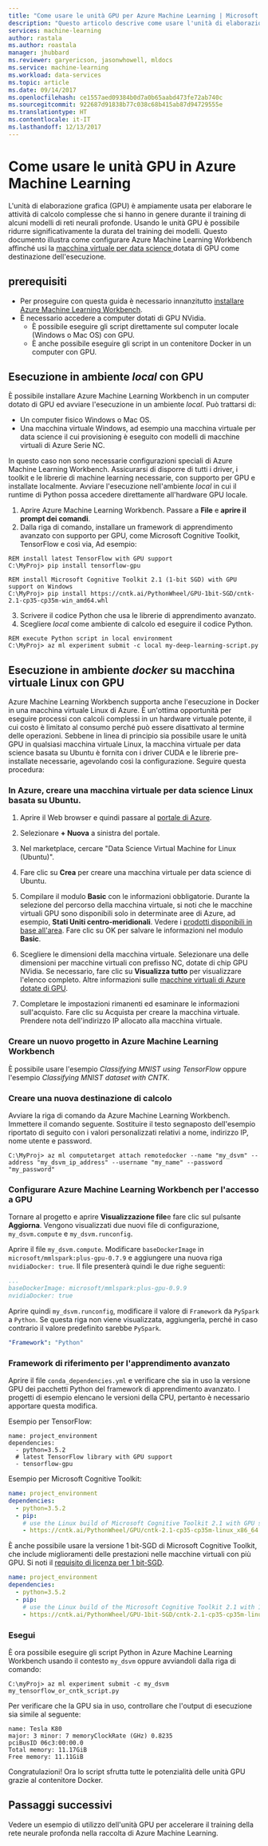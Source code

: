 ```yaml
---
title: "Come usare le unità GPU per Azure Machine Learning | Microsoft Docs"
description: "Questo articolo descrive come usare l'unità di elaborazione grafica (GPU) per il training delle reti neurali profonde in Azure Machine Learning Workbench."
services: machine-learning
author: rastala
ms.author: roastala
manager: jhubbard
ms.reviewer: garyericson, jasonwhowell, mldocs
ms.service: machine-learning
ms.workload: data-services
ms.topic: article
ms.date: 09/14/2017
ms.openlocfilehash: ce1557aed09384b0d7a0b65aabd473fe72ab740c
ms.sourcegitcommit: 922687d91838b77c038c68b415ab87d94729555e
ms.translationtype: HT
ms.contentlocale: it-IT
ms.lasthandoff: 12/13/2017
---
```

# <a name="how-to-use-gpu-in-azure-machine-learning"></a>Come usare le unità GPU in Azure Machine Learning
L'unità di elaborazione grafica (GPU) è ampiamente usata per elaborare le attività di calcolo complesse che si hanno in genere durante il training di alcuni modelli di reti neurali profonde. Usando le unità GPU è possibile ridurre significativamente la durata del training dei modelli. Questo documento illustra come configurare Azure Machine Learning Workbench affinché usi la [macchina virtuale per data science ](https://docs.microsoft.com/azure/machine-learning/data-science-virtual-machine/overview) dotata di GPU come destinazione dell'esecuzione. 

## <a name="prerequisites"></a>prerequisiti
- Per proseguire con questa guida è necessario innanzitutto [installare Azure Machine Learning Workbench](quickstart-installation.md).
- È necessario accedere a computer dotati di GPU NVidia.
    - È possibile eseguire gli script direttamente sul computer locale (Windows o Mac OS) con GPU.
    - È anche possibile eseguire gli script in un contenitore Docker in un computer con GPU.

## <a name="execute-in-local-environment-with-gpus"></a>Esecuzione in ambiente _local_ con GPU
È possibile installare Azure Machine Learning Workbench in un computer dotato di GPU ed avviare l'esecuzione in un ambiente _local_. Può trattarsi di:
- Un computer fisico Windows o Mac OS.
- Una macchina virtuale Windows, ad esempio una macchina virtuale per data science il cui provisioning è eseguito con modelli di macchine virtuali di Azure Serie NC.

In questo caso non sono necessarie configurazioni speciali di Azure Machine Learning Workbench. Assicurarsi di disporre di tutti i driver, i toolkit e le librerie di machine learning necessarie, con supporto per GPU e installate localmente. Avviare l'esecuzione nell'ambiente _local_ in cui il runtime di Python possa accedere direttamente all'hardware GPU locale.

1. Aprire Azure Machine Learning Workbench. Passare a **File** e **aprire il prompt dei comandi**. 
2. Dalla riga di comando, installare un framework di apprendimento avanzato con supporto per GPU, come Microsoft Cognitive Toolkit, TensorFlow e così via, Ad esempio: 

```batch
REM install latest TensorFlow with GPU support
C:\MyProj> pip install tensorflow-gpu

REM install Microsoft Cognitive Toolkit 2.1 (1-bit SGD) with GPU support on Windows
C:\MyProj> pip install https://cntk.ai/PythonWheel/GPU-1bit-SGD/cntk-2.1-cp35-cp35m-win_amd64.whl
```

3. Scrivere il codice Python che usa le librerie di apprendimento avanzato.
4. Scegliere _local_ come ambiente di calcolo ed eseguire il codice Python.

```batch
REM execute Python script in local environment
C:\MyProj> az ml experiment submit -c local my-deep-learning-script.py
```

## <a name="execute-in-docker-environment-on-linux-vm-with-gpus"></a>Esecuzione in ambiente _docker_ su macchina virtuale Linux con GPU
Azure Machine Learning Workbench supporta anche l'esecuzione in Docker in una macchina virtuale Linux di Azure. È un'ottima opportunità per eseguire processi con calcoli complessi in un hardware virtuale potente, il cui costo è limitato al consumo perché può essere disattivato al termine delle operazioni. Sebbene in linea di principio sia possibile usare le unità GPU in qualsiasi macchina virtuale Linux, la macchina virtuale per data science basata su Ubuntu è fornita con i driver CUDA e le librerie pre-installate necessarie, agevolando così la configurazione. Seguire questa procedura:

### <a name="create-a-ubuntu-based-linux-data-science-virtual-machine-in-azure"></a>In Azure, creare una macchina virtuale per data science Linux basata su Ubuntu.
1. Aprire il Web browser e quindi passare al [portale di Azure](https://portal.azure.com).

2. Selezionare **+ Nuova** a sinistra del portale.

3. Nel marketplace, cercare "Data Science Virtual Machine for Linux (Ubuntu)".

4. Fare clic su **Crea** per creare una macchina virtuale per data science di Ubuntu.

5. Compilare il modulo **Basic** con le informazioni obbligatorie.
Durante la selezione del percorso della macchina virtuale, si noti che le macchine virtuali GPU sono disponibili solo in determinate aree di Azure, ad esempio, **Stati Uniti centro-meridionali**. Vedere i [prodotti disponibili in base all'area](https://azure.microsoft.com/regions/services/).
Fare clic su OK per salvare le informazioni nel modulo **Basic**.

6. Scegliere le dimensioni della macchina virtuale. Selezionare una delle dimensioni per macchine virtuali con prefisso NC, dotate di chip GPU NVidia.  Se necessario, fare clic su **Visualizza tutto** per visualizzare l'elenco completo. Altre informazioni sulle [macchine virtuali di Azure dotate di GPU](https://docs.microsoft.com/azure/virtual-machines/windows/sizes-gpu).

7. Completare le impostazioni rimanenti ed esaminare le informazioni sull'acquisto. Fare clic su Acquista per creare la macchina virtuale. Prendere nota dell'indirizzo IP allocato alla macchina virtuale. 

### <a name="create-a-new-project-in-azure-ml-workbench"></a>Creare un nuovo progetto in Azure Machine Learning Workbench 
È possibile usare l'esempio _Classifying MNIST using TensorFlow_ oppure l'esempio _Classifying MNIST dataset with CNTK_.

### <a name="create-a-new-compute-target"></a>Creare una nuova destinazione di calcolo
Avviare la riga di comando da Azure Machine Learning Workbench. Immettere il comando seguente. Sostituire il testo segnaposto dell'esempio riportato di seguito con i valori personalizzati relativi a nome, indirizzo IP, nome utente e password. 

```batch
C:\MyProj> az ml computetarget attach remotedocker --name "my_dsvm" --address "my_dsvm_ip_address" --username "my_name" --password "my_password" 
```

### <a name="configure-azure-ml-workbench-to-access-gpu"></a>Configurare Azure Machine Learning Workbench per l'accesso a GPU
Tornare al progetto e aprire **Visualizzazione file**e fare clic sul pulsante **Aggiorna**. Vengono visualizzati due nuovi file di configurazione, `my_dsvm.compute` e `my_dsvm.runconfig`.
 
Aprire il file `my_dsvm.compute`. Modificare `baseDockerImage` in `microsoft/mmlspark:plus-gpu-0.7.9` e aggiungere una nuova riga `nvidiaDocker: true`. Il file presenterà quindi le due righe seguenti:
 
```yaml
...
baseDockerImage: microsoft/mmlspark:plus-gpu-0.9.9
nvidiaDocker: true
```
 
Aprire quindi `my_dsvm.runconfig`, modificare il valore di `Framework` da `PySpark` a `Python`. Se questa riga non viene visualizzata, aggiungerla, perché in caso contrario il valore predefinito sarebbe `PySpark`.

```yaml
"Framework": "Python"
```
### <a name="reference-deep-learning-framework"></a>Framework di riferimento per l'apprendimento avanzato 
Aprire il file `conda_dependencies.yml` e verificare che sia in uso la versione GPU dei pacchetti Python del framework di apprendimento avanzato. I progetti di esempio elencano le versioni della CPU, pertanto è necessario apportare questa modifica.

Esempio per TensorFlow: 
```
name: project_environment
dependencies:
  - python=3.5.2
  # latest TensorFlow library with GPU support
  - tensorflow-gpu
```

Esempio per Microsoft Cognitive Toolkit:
```yaml
name: project_environment
dependencies:
  - python=3.5.2
  - pip: 
    # use the Linux build of Microsoft Cognitive Toolkit 2.1 with GPU support
    - https://cntk.ai/PythonWheel/GPU/cntk-2.1-cp35-cp35m-linux_x86_64.whl
```

È anche possibile usare la versione 1 bit-SGD di Microsoft Cognitive Toolkit, che include miglioramenti delle prestazioni nelle macchine virtuali con più GPU. Si noti il [requisito di licenza per 1 bit-SGD](https://docs.microsoft.com/cognitive-toolkit/cntk-1bit-sgd-license).

```yaml
name: project_environment
dependencies:
  - python=3.5.2
  - pip:    
    # use the Linux build of the Microsoft Cognitive Toolkit 2.1 with 1-bit SGD and GPU support
    - https://cntk.ai/PythonWheel/GPU-1bit-SGD/cntk-2.1-cp35-cp35m-linux_x86_64.whl
```

### <a name="execute"></a>Esegui
È ora possibile eseguire gli script Python in Azure Machine Learning Workbench usando il contesto `my_dsvm` oppure avviandoli dalla riga di comando:
 
```batch
C:\myProj> az ml experiment submit -c my_dsvm my_tensorflow_or_cntk_script.py
```
 
Per verificare che la GPU sia in uso, controllare che l'output di esecuzione sia simile al seguente:

```
name: Tesla K80
major: 3 minor: 7 memoryClockRate (GHz) 0.8235
pciBusID 06c3:00:00.0
Total memory: 11.17GiB
Free memory: 11.11GiB
```

Congratulazioni! Ora lo script sfrutta tutte le potenzialità delle unità GPU grazie al contenitore Docker.

## <a name="next-steps"></a>Passaggi successivi
Vedere un esempio di utilizzo dell'unità GPU per accelerare il training della rete neurale profonda nella raccolta di Azure Machine Learning.
